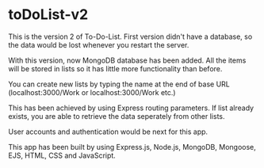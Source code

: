# toDoList-v2  

This is the version 2 of To-Do-List. First version didn't have a database, so the data would be lost
whenever you restart the server.

With this version, now MongoDB database has been added. All the items will be stored in lists so it has
little more functionality than before.

You can create new lists by typing the name at the end of base URL (localhost:3000/Work or localhost:3000/Work etc.) 

This has been achieved by using Express routing parameters. If list already exists, you are able to retrieve the
data seperately from other lists. 

User accounts and authentication would be next for this app.

This app has been built by using Express.js, Node.js, MongoDB, Mongoose, EJS, HTML, CSS and JavaScript.
